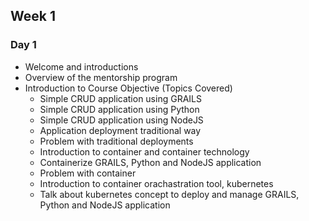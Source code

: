 ## Week 1

### Day 1
- Welcome and introductions
- Overview of the mentorship program
- Introduction to Course Objective (Topics Covered)
  - Simple CRUD application using GRAILS
  - Simple CRUD application using Python
  - Simple CRUD application using NodeJS
  - Application deployment traditional way
  - Problem with traditional deployments
  - Introduction to container and container technology
  - Containerize GRAILS, Python and NodeJS application
  - Problem with container
  - Introduction to container orachastration  tool, kubernetes
  - Talk about kubernetes concept to deploy and manage GRAILS, Python and NodeJS application

